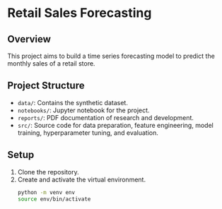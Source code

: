# Retail Sales Forecasting

## Overview
This project aims to build a time series forecasting model to predict the monthly sales of a retail store.

## Project Structure
- `data/`: Contains the synthetic dataset.
- `notebooks/`: Jupyter notebook for the project.
- `reports/`: PDF documentation of research and development.
- `src/`: Source code for data preparation, feature engineering, model training, hyperparameter tuning, and evaluation.

## Setup
1. Clone the repository.
2. Create and activate the virtual environment.
   ```bash
   python -m venv env
   source env/bin/activate
